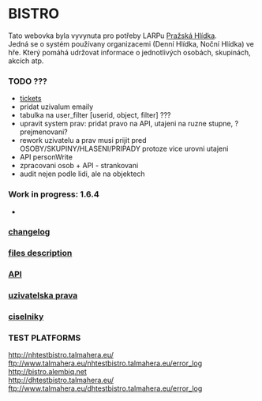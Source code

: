 # BISTRO

Tato webovka byla vyvynuta pro potřeby LARPu [Pražská Hlídka](http://www.prazskahlidka.cz/).  
Jedná se o systém používany organizacemi (Denní Hlídka, Noční Hlídka) ve hře. Který pomáhá udržovat informace o jednotlivých osobách, skupinách, akcích atp.  

### TODO ???
- [tickets](https://gitlab.alembiq.net/charles/bistro/-/boards)  
- pridat uzivalum emaily
- tabulka na user_filter [userid, object, filter] ???  
- upravit system prav: pridat pravo na API, utajeni na ruzne stupne, ?prejmenovani?  
- rework uzivatelu a prav musi prijit pred OSOBY/SKUPINY/HLASENI/PRIPADY protoze vice urovni utajeni
- API personWrite  
- zpracovani osob + API - strankovani  
- audit nejen podle lidi, ale na objektech  

### Work in progress: 1.6.4
-  


### [changelog](doc/changelog.md)

### [files description](doc/files.md)

### [API](doc/api.md)

### [uzivatelska prava](doc/rights.md)

### [ciselniky](doc/enums.md)

### TEST PLATFORMS
http://nhtestbistro.talmahera.eu/  
ftp://www.talmahera.eu/nhtestbistro.talmahera.eu/error_log  
http://bistro.alembiq.net  
http://dhtestbistro.talmahera.eu/  
ftp://www.talmahera.eu/dhtestbistro.talmahera.eu/error_log  
